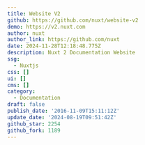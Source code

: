 ```yaml
---
title: Website V2
github: https://github.com/nuxt/website-v2
demo: https://v2.nuxt.com
author: nuxt
author_link: https://github.com/nuxt
date: 2024-11-28T12:18:48.775Z
description: Nuxt 2 Documentation Website
ssg:
  - Nuxtjs
css: []
ui: []
cms: []
category:
  - Documentation
draft: false
publish_date: '2016-11-09T15:11:12Z'
update_date: '2024-08-19T09:51:42Z'
github_star: 2254
github_fork: 1189
---
```

